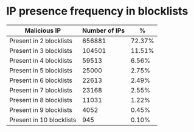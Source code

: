 # IP presence frequency in blocklists
| Malicious IP | Number of IPs | % |
|----|----|----|
| Present in 2 blocklists | 656881 | 72.37% |
| Present in 3 blocklists | 104501 | 11.51% |
| Present in 4 blocklists | 59513 | 6.56% |
| Present in 5 blocklists | 25000 | 2.75% |
| Present in 6 blocklists | 22613 | 2.49% |
| Present in 7 blocklists | 23168 | 2.55% |
| Present in 8 blocklists | 11031 | 1.22% |
| Present in 9 blocklists | 4052 | 0.45% |
| Present in 10 blocklists | 945 | 0.10% |
